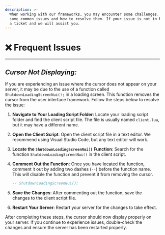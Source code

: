 ```yaml
---
description: >-
  When working with our frameworks, you may encounter some challenges. Here are
  some common issues and how to resolve them. If your issue is not in here open
  a ticket and we will assist you.
---
```


# ❌ Frequent Issues

***

## _Cursor Not Displaying:_

If you are experiencing an issue where the cursor does not appear on your server, it may be due to the use of a function called `ShutdownLoadingScreenNui();` in a loading screen. This function removes the cursor from the user interface framework. Follow the steps below to resolve the issue:

1. **Navigate to Your Loading Script Folder**: Locate your loading script folder and find the client script file. The file is usually named `client.lua`, but it may have a different name.
2. **Open the Client Script**: Open the client script file in a text editor. We recommend using Visual Studio Code, but any text editor will work.
3. **Locate the `ShutdownLoadingScreenNui()` Function**: Search for the function `ShutdownLoadingScreenNui()` in the client script.
4.  **Comment Out the Function**: Once you have located the function, comment it out by adding two dashes (`--`) before the function name. This will disable the function and prevent it from removing the cursor.

    ```lua
    -- ShutdownLoadingScreenNui();
    ```
5. **Save the Changes**: After commenting out the function, save the changes to the client script file.
6. **Restart Your Server**: Restart your server for the changes to take effect.

After completing these steps, the cursor should now display properly on your server. If you continue to experience issues, double-check the changes and ensure the server has been restarted properly.
